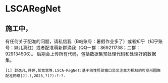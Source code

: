 # LSCARegNet


## 施工中，

有任何关于配准的问题，请私信我（B站账号：暑假作业多了）或者知乎（知乎账号：妹儿真红）或者配准萌新群滴我（QQ一群：869211738；二群：929134506）。
后期会上传所有代码，包括数据集预处理代码和处理好的数据集。

```
[1] 郭逸凡,蒋婷,彭宽宽等.LSCA-RegNet:基于线性局部窗口交叉注意力机制的可变形图像配准网络[J].?,2025,?(?):?-?.
```
